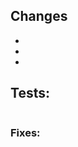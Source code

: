 <!--
 Before submitting a PR please ensure all code is commented and all tests are passing. Make sure to review the changes and ensure that only required changes are included (eg. no unnecessary reformatting by your editor)
-->


<!-- Brief but specific list of changes made, describe the change in functionality rather than the change in code -->
## Changes
- 
- 
- 

<!-- Details on how to run only the tests for the changes in the PR -->
## Tests:
```

```

<!-- Issues that this PR will close -->
### Fixes: #